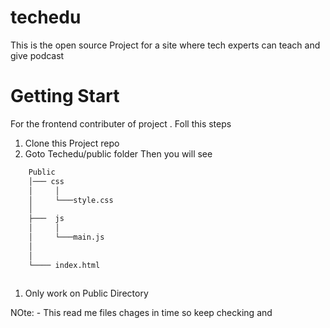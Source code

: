 # techedu
This is the open source Project for a site where tech experts can teach and give podcast


# Getting Start 
For the frontend contributer of project . Foll this steps
1. Clone this Project repo
1. Goto Techedu/public folder Then you will see

```bash
    Public
    │─── css
    │     │       
    │     └───style.css
    │      
    ├───  js  
    │     │ 
    │     └───main.js
    │     
    │ 
    └──── index.html
    
```

1. Only work on Public Directory

NOte: - This read me files chages in time so keep  checking and 

